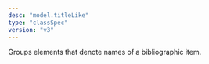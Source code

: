 ```yaml
---
desc: "model.titleLike"
type: "classSpec"
version: "v3"
---
```


Groups elements that denote names of a bibliographic item.